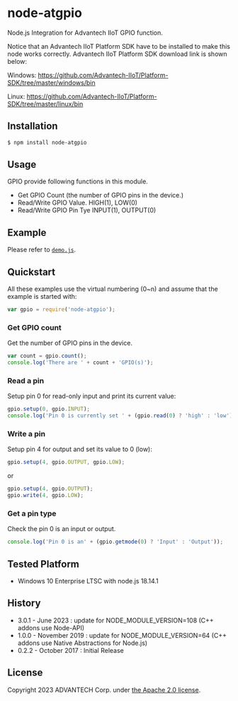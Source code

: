 # node-atgpio
Node.js Integration for Advantech IIoT GPIO function.

Notice that an Advantech IIoT Platform SDK have to be installed to make this node works correctly.
Advantech IIoT Platform SDK download link is shown below:

Windows:
  https://github.com/Advantech-IIoT/Platform-SDK/tree/master/windows/bin

Linux:
  https://github.com/Advantech-IIoT/Platform-SDK/tree/master/linux/bin

## Installation
``` bash
$ npm install node-atgpio
```
## Usage
GPIO provide following functions in this module.
  - Get GPIO Count (the number of GPIO pins in the device.)
  - Read/Write GPIO Value. HIGH(1), LOW(0)
  - Read/Write GPIO Pin Tye INPUT(1), OUTPUT(0)

## Example
Please refer to [`demo.js`](./demo.js).

## Quickstart
All these examples use the virtual numbering (0~n) and assume that the
example is started with:

```js
var gpio = require('node-atgpio');
```

### Get GPIO count
Get the number of GPIO pins in the device.

```js
var count = gpio.count();
console.log('There are ' + count + 'GPIO(s)');
```


### Read a pin
Setup pin 0 for read-only input and print its current value:

```js
gpio.setup(0, gpio.INPUT);
console.log('Pin 0 is currently set ' + (gpio.read(0) ? 'high' : 'low'));
```

### Write a pin
Setup pin 4 for output and set its value to 0 (low):

```js
gpio.setup(4, gpio.OUTPUT, gpio.LOW);
```

or

```js
gpio.setup(4, gpio.OUTPUT);
gpio.write(4, gpio.LOW);
```

### Get a pin type
Check the pin 0 is an input or output.

```js
console.log('Pin 0 is an' + (gpio.getmode(0) ? 'Input' : 'Output'));
```

## Tested Platform
- Windows 10 Enterprise LTSC with node.js 18.14.1

## History
- 3.0.1 - June 2023 : update for NODE_MODULE_VERSION=108 (C++ addons use Node-API)
- 1.0.0 - November 2019 : update for NODE_MODULE_VERSION=64 (C++ addons use Native Abstractions for Node.js)
- 0.2.2 - October 2017 : Initial Release

## License
Copyright 2023 ADVANTECH Corp. under [the Apache 2.0 license](LICENSE).
